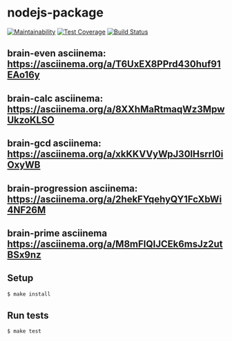 # nodejs-package

[![Maintainability](https://api.codeclimate.com/v1/badges/e0b5d4410f245cf24efa/maintainability)](https://codeclimate.com/github/MrFSP/project-lvl1-s504/maintainability)
[![Test Coverage](https://api.codeclimate.com/v1/badges/e0b5d4410f245cf24efa/test_coverage)](https://codeclimate.com/github/MrFSP/project-lvl1-s504/test_coverage)
[![Build Status](https://travis-ci.com/MrFSP/project-lvl1-s504.svg?branch=master)](https://travis-ci.com/MrFSP/project-lvl1-s504)

## brain-even asciinema:          https://asciinema.org/a/T6UxEX8PPrd430huf91EAo16y
## brain-calc asciinema:          https://asciinema.org/a/8XXhMaRtmaqWz3MpwUkzoKLSO
## brain-gcd asciinema:           https://asciinema.org/a/xkKKVVyWpJ30lHsrrl0iOxyWB
## brain-progression asciinema:   https://asciinema.org/a/2hekFYqehyQY1FcXbWi4NF26M
## brain-prime asciinema          https://asciinema.org/a/M8mFIQIJCEk6msJz2utBSx9nz

## Setup

```sh
$ make install
```

## Run tests

```sh
$ make test
```
